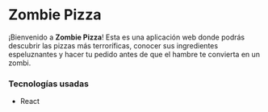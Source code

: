 # Zombie Pizza  

¡Bienvenido a **Zombie Pizza**! Esta es una aplicación web donde podrás descubrir las pizzas más terroríficas, conocer sus ingredientes espeluznantes y hacer tu pedido antes de que el hambre te convierta en un zombi.  

### Tecnologías usadas  
- React  
